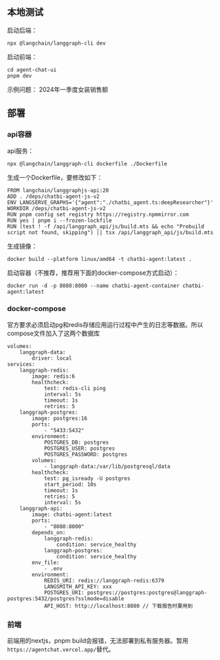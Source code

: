 ## 本地测试

启动后端：
```
npx @langchain/langgraph-cli dev 
```

启动前端：

```
cd agent-chat-ui
pnpm dev
```

示例问题：
2024年一季度女装销售额

## 部署

### api容器

api服务：
```
npx @langchain/langgraph-cli dockerfile ./Dockerfile
```

生成一个Dockerfile，要修改如下：

```
FROM langchain/langgraphjs-api:20
ADD . /deps/chatbi-agent-js-v2
ENV LANGSERVE_GRAPHS='{"agent":"./chatbi_agent.ts:deepResearcher"}'
WORKDIR /deps/chatbi-agent-js-v2
RUN pnpm config set registry https://registry.npmmirror.com
RUN yes | pnpm i --frozen-lockfile
RUN (test ! -f /api/langgraph_api/js/build.mts && echo "Prebuild script not found, skipping") || tsx /api/langgraph_api/js/build.mts
```

生成镜像：

```
docker build --platform linux/amd64 -t chatbi-agent:latest .
```


启动容器（不推荐，推荐用下面的docker-compose方式启动）：

```
docker run -d -p 8080:8080 --name chatbi-agent-container chatbi-agent:latest 
```

### docker-compose

官方要求必须启动pg和redis存储应用运行过程中产生的日志等数据。所以compose文件加入了这两个数据库

```
volumes:
    langgraph-data:
        driver: local
services:
    langgraph-redis:
        image: redis:6
        healthcheck:
            test: redis-cli ping
            interval: 5s
            timeout: 1s
            retries: 5
    langgraph-postgres:
        image: postgres:16
        ports:
            - "5433:5432"
        environment:
            POSTGRES_DB: postgres
            POSTGRES_USER: postgres
            POSTGRES_PASSWORD: postgres
        volumes:
            - langgraph-data:/var/lib/postgresql/data
        healthcheck:
            test: pg_isready -U postgres
            start_period: 10s
            timeout: 1s
            retries: 5
            interval: 5s
    langgraph-api:
        image: chatbi-agent:latest
        ports:
            - "8080:8000"
        depends_on:
            langgraph-redis:
                condition: service_healthy
            langgraph-postgres:
                condition: service_healthy
        env_file:
            - .env
        environment:
            REDIS_URI: redis://langgraph-redis:6379
            LANGSMITH_API_KEY: xxx
            POSTGRES_URI: postgres://postgres:postgres@langgraph-postgres:5432/postgres?sslmode=disable
            API_HOST: http://localhost:8080 // 下载报告时要用到
```

### 前端

前端用的nextjs，pnpm build会报错，无法部署到私有服务器。暂用`https://agentchat.vercel.app/`替代。



